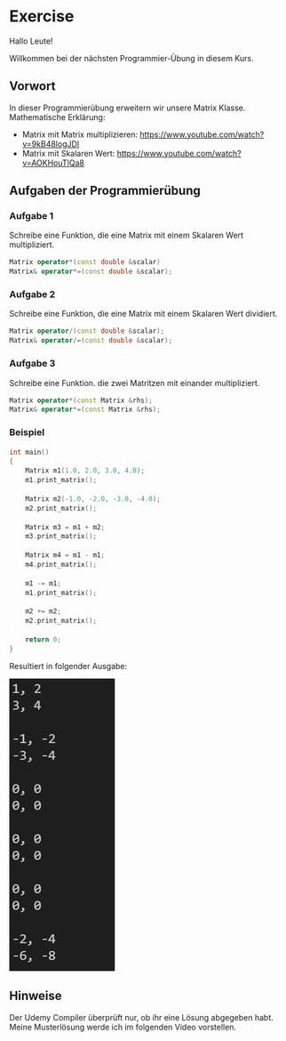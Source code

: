 # Exercise

Hallo Leute!

Willkommen bei der nächsten Programmier-Übung in diesem Kurs.

## Vorwort

In dieser Programmierübung erweitern wir unsere Matrix Klasse.  
Mathematische Erklärung: 

- Matrix mit Matrix multiplizieren: https://www.youtube.com/watch?v=9kB48logJDI
- Matrix mit Skalaren Wert: https://www.youtube.com/watch?v=AOKHouTlQa8

## Aufgaben der Programmierübung

### Aufgabe 1

Schreibe eine Funktion, die eine Matrix mit einem Skalaren Wert multipliziert.

```cpp
Matrix operator*(const double &scalar)
Matrix& operator*=(const double &scalar);
```

### Aufgabe 2

Schreibe eine Funktion, die eine Matrix mit einem Skalaren Wert dividiert.

```cpp
Matrix operator/(const double &scalar);
Matrix& operator/=(const double &scalar);
```

### Aufgabe 3

Schreibe eine Funktion. die zwei Matritzen mit einander multipliziert.

```cpp
Matrix operator*(const Matrix &rhs);
Matrix& operator*=(const Matrix &rhs);
```

### Beispiel

```cpp
int main()
{
    Matrix m1(1.0, 2.0, 3.0, 4.0);
    m1.print_matrix();

    Matrix m2(-1.0, -2.0, -3.0, -4.0);
    m2.print_matrix();

    Matrix m3 = m1 + m2;
    m3.print_matrix();

    Matrix m4 = m1 - m1;
    m4.print_matrix();

    m1 -= m1;
    m1.print_matrix();

    m2 += m2;
    m2.print_matrix();

    return 0;
}
```

Resultiert in folgender Ausgabe:

![alt](./../media/Exercise9.png)

## Hinweise

Der Udemy Compiler überprüft nur, ob ihr eine Lösung abgegeben habt.  
Meine Musterlösung werde ich im folgenden Video vorstellen.
